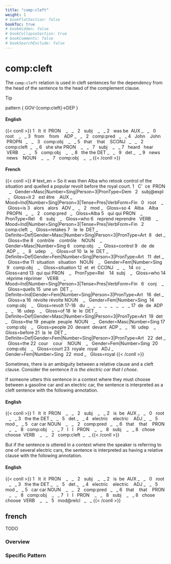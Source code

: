 ```yaml
---
title: "comp:cleft"
weight: 1
# bookFlatSection: false
bookToc: true
# bookHidden: false
# bookCollapseSection: true
# bookComments: false
# bookSearchExclude: false
---
```


# comp:cleft

The `comp:cleft` relation is used in cleft sentences for the dependency from the head of the sentence to the head of the complement clause.

>[!tip]
> pattern { GOV-[comp:cleft]->DEP }

<!-- tabs:start -->
#### **English**
{{< conll >}}
1   It  it  PRON    _   _   2   subj    _   _
2   was be  AUX _   _   0   root    _   _
3   from    from    ADP _   _   2   comp:pred   _   _
4   John    John    PROPN   _   _   3   comp:obj    _   _
5   that    that    SCONJ   _   _   2   comp:cleft  _   _
6   she she PRON    _   _   7   subj    _   _
7   heard   hear    VERB    _   _   5   comp:obj    _   _
8   the the DET _   _   9   det _   _
9   news    news    NOUN    _   _   7   comp:obj    _   _
{{< /conll >}}

  
#### **French**
{{< conll >}}
\# text_en = So it was then Alba who retook control of the situation and quelled a popular revolt before the royal court.
1   C'  ce  PRON    _   Gender=Masc|Number=Sing|Person=3|PronType=Dem   2   subj@expl   _   Gloss=it
2   est être    AUX _   Mood=Ind|Number=Sing|Person=3|Tense=Pres|VerbForm=Fin   0   root    _   Gloss=is
3   alors   alors   ADV _   _   2   mod _   Gloss=so
4   Alba    Alba    PROPN   _   _   2   comp:pred   _   Gloss=Alba
5   qui qui PRON    _   PronType=Rel    6   subj    _   Gloss=who
6   reprend reprendre   VERB    _   Mood=Ind|Number=Sing|Person=3|Tense=Pres|VerbForm=Fin   2   comp:cleft  _   Gloss=retakes
7   le  le  DET _   Definite=Def|Gender=Masc|Number=Sing|Person=3|PronType=Art  8   det _   Gloss=the
8   contrôle    contrôle    NOUN    _   Gender=Masc|Number=Sing 6   comp:obj    _   Gloss=control
9   de  de  ADP _   _   8   udep    _   Gloss=of
10  la  le  DET _   Definite=Def|Gender=Fem|Number=Sing|Person=3|PronType=Art   11  det _   Gloss=the
11  situation   situation   NOUN    _   Gender=Fem|Number=Sing  9   comp:obj    _   Gloss=situation
12  et  et  CCONJ   _   _   14  cc  _   Gloss=and
13  qui qui PRON    _   PronType=Rel    14  subj    _   Gloss=who
14  réprime réprimer    VERB    _   Mood=Ind|Number=Sing|Person=3|Tense=Pres|VerbForm=Fin   6   conj    _   Gloss=quells
15  une un  DET _   Definite=Ind|Gender=Fem|Number=Sing|Person=3|PronType=Art   16  det _   Gloss=a
16  révolte révolte NOUN    _   Gender=Fem|Number=Sing  14  comp:obj    _   Gloss=revolt
17-18   du  _   _   _   _   _   _   _   _
17  de  de  ADP _   _   16  udep    _   Gloss=of
18  le  le  DET _   Definite=Def|Gender=Masc|Number=Sing|Person=3|PronType=Art  19  det _   Gloss=the
19  peuple  peuple  NOUN    _   Gender=Masc|Number=Sing 17  comp:obj    _   Gloss=people
20  devant  devant  ADP _   _   16  udep    _   Gloss=before
21  la  le  DET _   Definite=Def|Gender=Fem|Number=Sing|Person=3|PronType=Art   22  det _   Gloss=the
22  cour    cour    NOUN    _   Gender=Fem|Number=Sing  20  comp:obj    _   Gloss=court
23  royale  royal   ADJ _   Gender=Fem|Number=Sing  22  mod _   Gloss=royal
{{< /conll >}}
<!-- tabs:end -->

Sometimes, there is an ambiguity between a relative clause and a cleft clause. Consider the sentence *It is the electric car that I chose*.

If someone utters this sentence in a context where they must choose between a gasoline car and an electric car, the sentence is interpreted as a cleft sentence with the following annotation.

  
<!-- tabs:start -->
#### **English**
{{< conll >}}
1   It  it  PRON    _   _   2   subj    _   _
2   is  be  AUX _   _   0   root    _   _
3   the the DET _   _   5   det _   _
4   electric    electric    ADJ _   _   5   mod _   _
5   car car NOUN    _   _   2   comp:pred   _   _
6   that    that    PRON    _   _   8   comp:obj    _   _
7   I   I   PRON    _   _   8   subj    _   _
8   chose   choose  VERB    _   _   2   comp:cleft  _   _
{{< /conll >}}
<!-- tabs:end -->
  
  

But if the sentence is uttered in a context where the speaker is referring to one of several electric cars, the sentence is interpreted as having a relative clause with the following annotation.

<!-- tabs:start -->
#### **English**

{{< conll >}}
1   It  it  PRON    _   _   2   subj    _   _
2   is  be  AUX _   _   0   root    _   _
3   the the DET _   _   5   det _   _
4   electric    electric    ADJ _   _   5   mod _   _
5   car car NOUN    _   _   2   comp:pred   _   _
6   that    that    PRON    _   _   8   comp:obj    _   _
7   I   I   PRON    _   _   8   subj    _   _
8   chose   choose  VERB    _   _   5   mod@relcl   _   _
{{< /conll >}}
<!-- tabs:end -->




## french

TODO
### Overview

### Specific Pattern


